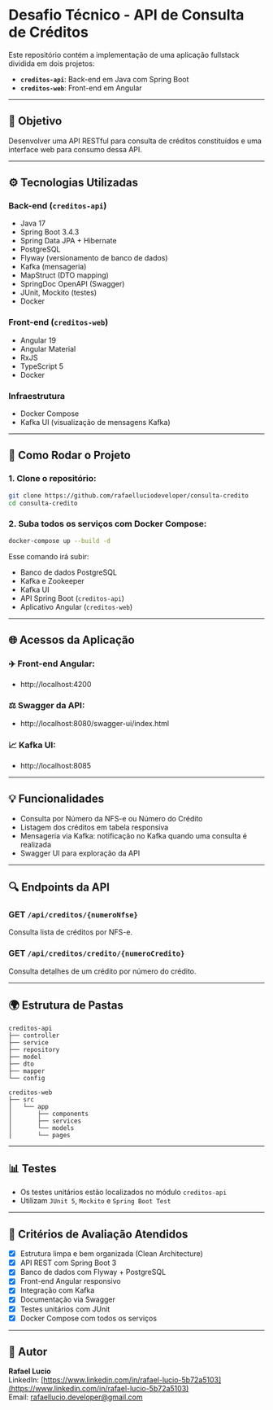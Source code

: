 # Desafio Técnico - API de Consulta de Créditos

Este repositório contém a implementação de uma aplicação fullstack dividida em dois projetos:
- **`creditos-api`**: Back-end em Java com Spring Boot
- **`creditos-web`**: Front-end em Angular

---

## 📅 Objetivo
Desenvolver uma API RESTful para consulta de créditos constituídos e uma interface web para consumo dessa API.

---

## ⚙️ Tecnologias Utilizadas

### Back-end (`creditos-api`)
- Java 17
- Spring Boot 3.4.3
- Spring Data JPA + Hibernate
- PostgreSQL
- Flyway (versionamento de banco de dados)
- Kafka (mensageria)
- MapStruct (DTO mapping)
- SpringDoc OpenAPI (Swagger)
- JUnit, Mockito (testes)
- Docker

### Front-end (`creditos-web`)
- Angular 19
- Angular Material
- RxJS
- TypeScript 5
- Docker

### Infraestrutura
- Docker Compose
- Kafka UI (visualização de mensagens Kafka)

---

## 🚀 Como Rodar o Projeto

### 1. Clone o repositório:
```bash
git clone https://github.com/rafaelluciodeveloper/consulta-credito
cd consulta-credito
```

### 2. Suba todos os serviços com Docker Compose:
```bash
docker-compose up --build -d
```

Esse comando irá subir:
- Banco de dados PostgreSQL
- Kafka e Zookeeper
- Kafka UI
- API Spring Boot (`creditos-api`)
- Aplicativo Angular (`creditos-web`)


---

## 🌐 Acessos da Aplicação

### ✈️ Front-end Angular:
- http://localhost:4200

### ⚖️ Swagger da API:
- http://localhost:8080/swagger-ui/index.html

### 📈 Kafka UI:
- http://localhost:8085

---

## 💡 Funcionalidades
- Consulta por Número da NFS-e ou Número do Crédito
- Listagem dos créditos em tabela responsiva
- Mensageria via Kafka: notificação no Kafka quando uma consulta é realizada
- Swagger UI para exploração da API

---

## 🔍 Endpoints da API

### GET `/api/creditos/{numeroNfse}`
Consulta lista de créditos por NFS-e.

### GET `/api/creditos/credito/{numeroCredito}`
Consulta detalhes de um crédito por número do crédito.

---

## 🌍 Estrutura de Pastas

```
creditos-api
├── controller
├── service
├── repository
├── model
├── dto
├── mapper
└── config

creditos-web
├── src
│   └── app
│       ├── components
│       ├── services
│       └── models
│       └── pages        
```

---

## 📊 Testes
- Os testes unitários estão localizados no módulo `creditos-api`
- Utilizam `JUnit 5`, `Mockito` e `Spring Boot Test`

---

## 💼 Critérios de Avaliação Atendidos
- [x] Estrutura limpa e bem organizada (Clean Architecture)
- [x] API REST com Spring Boot 3
- [x] Banco de dados com Flyway + PostgreSQL
- [x] Front-end Angular responsivo
- [x] Integração com Kafka
- [x] Documentação via Swagger
- [x] Testes unitários com JUnit
- [x] Docker Compose com todos os serviços

---

## 🚪 Autor
**Rafael Lucio**  
LinkedIn: [https://www.linkedin.com/in/rafael-lucio-5b72a5103](https://www.linkedin.com/in/rafael-lucio-5b72a5103)  
Email: rafaellucio.developer@gmail.com

